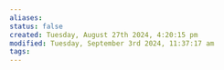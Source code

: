 ```yaml
---
aliases: 
status: false
created: Tuesday, August 27th 2024, 4:20:15 pm
modified: Tuesday, September 3rd 2024, 11:37:17 am
tags:
---
```

